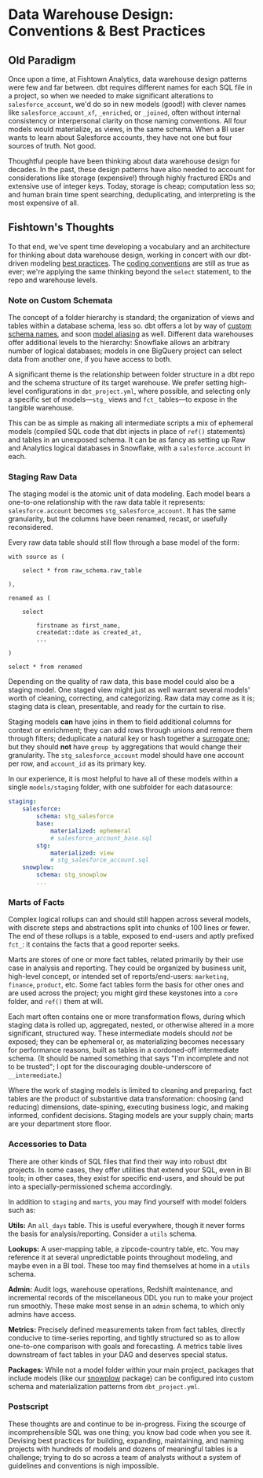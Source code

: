 # Data Warehouse Design: Conventions & Best Practices

## Old Paradigm

Once upon a time, at Fishtown Analytics, data warehouse design patterns were few 
and far between. dbt requires different names for each SQL file in a project, 
so when we needed to make significant alterations to `salesforce_account`, we'd 
do so in new models (good!) with clever names like `salesforce_account_xf`, 
`_enriched`, or `_joined`, often without internal consistency or interpersonal
clarity on those naming conventions. All four models would materialize, as
views, in the same schema. When a BI user wants to learn about Salesforce
accounts, they have not one but four sources of truth. Not good.

Thoughtful people have been thinking about data warehouse design for decades. In
the past, these design patterns have also needed to account for considerations
like storage (expensive!) through highly fractured ERDs and extensive use of 
integer keys. Today, storage is cheap; computation less so; and human brain 
time spent searching, deduplicating, and interpreting is the most expensive of 
all.

## Fishtown's Thoughts

To that end, we've spent time developing a vocabulary and an architecture for 
thinking about data warehouse design, working in concert with our dbt-driven modeling
[best practices](https://docs.getdbt.com/docs/best-practices). 
The [coding conventions](https://github.com/fishtown-analytics/corp/blob/master/dbt_coding_conventions.md)
are still as true as ever; we're applying the same thinking 
beyond the `select` statement, to the repo and warehouse levels.

### Note on Custom Schemata

The concept of a folder hierarchy is standard; the organization of views and
tables within a database schema, less so. dbt offers a lot by way of 
[custom schema names](https://docs.getdbt.com/docs/using-custom-schemas), and
soon [model aliasing](https://github.com/fishtown-analytics/dbt/pull/800) as well.
Different data warehouses offer additional levels to the hierarchy: Snowflake
allows an arbitrary number of logical databases; models in one BigQuery
project can select data from another one, if you have access to both.

A significant theme is the relationship between folder structure in a dbt repo
and the schema structure of its target warehouse. We prefer setting high-level
configurations in `dbt_project.yml`, where possible, and selecting only a
specific set of models—`stg_` views and `fct_` tables—to expose in the
tangible warehouse.

This can be as simple as making all intermediate scripts
a mix of ephemeral models (compiled SQL code that dbt injects in place of `ref()`
statements) and tables in an unexposed schema. It can be as fancy as setting
up Raw and Analytics logical databases in Snowflake, with a `salesforce.account`
in each.

### Staging Raw Data

The staging model is the atomic unit of data modeling. Each model bears a 
one-to-one relationship with the raw data table it represents: 
`salesforce.account` becomes `stg_salesforce_account`. It has the same
granularity, but the columns have been renamed, recast, or usefully
reconsidered.

Every raw data table should still flow through a base model of the form:
```
with source as (
    
    select * from raw_schema.raw_table
    
),

renamed as (
    
    select
    
        firstname as first_name,
        createdat::date as created_at,
        ...
    
)

select * from renamed
```
Depending on the quality of raw data, this base model could also be a staging
model. One staged view might just as well warrant several models' worth of cleaning, 
correcting, and categorizing. Raw data may come as it is; staging data is clean, 
presentable, and ready for the curtain to rise.

Staging models **can** have joins in them to field additional columns for context 
or enrichment; they can add rows through unions and remove them through filters;
deduplicate a natural key or hash together a 
[surrogate one](https://github.com/fishtown-analytics/dbt-utils#surrogate_key-source); 
but they should **not** have `group by` aggregations that would change their 
granularity. The `stg_salesforce_account` model should have one account per row, 
and `account_id` as its primary key.

In our experience, it is most helpful to have all of these models within a
single `models/staging` folder, with one subfolder for each datasource:

```yml
staging:
    salesforce:
        schema: stg_salesforce
        base:
            materialized: ephemeral
            # salesforce_account_base.sql
        stg:
            materialized: view
            # stg_salesforce_account.sql
    snowplow:
        schema: stg_snowplow
        ...
```

### Marts of Facts

Complex logical rollups can and should still happen across several models, with
discrete steps and abstractions split into chunks of 100 lines or fewer. The
end of these rollups is a table, exposed to end-users and aptly prefixed `fct_`:
it contains the facts that a good reporter seeks.

Marts are stores of one or more fact tables, related primarily by their use case
in analysis and reporting. They could be organized by business unit, high-level 
concept, or intended set of reports/end-users: `marketing`, `finance`, `product`, 
etc. Some fact tables form the basis for other ones and are used across the
project; you might gird these keystones into a `core` folder, and `ref()` them
at will.

Each mart often contains one or more transformation flows, during which staging
data is rolled up, aggregated, nested, or otherwise altered in a more
significant, structured way. These intermediate models should _not_ be exposed;
they can be ephemeral or, as materializing becomes necessary for performance
reasons, built as tables in a cordoned-off intermediate schema. (It should be
named something that says "I'm incomplete and not to be trusted"; I opt for
the discouraging double-underscore of `__intermediate`.)

Where the work of staging models is limited to cleaning and preparing, fact
tables are the product of substantive data transformation: choosing (and reducing)
dimensions, date-spining, executing business logic, and making informed,
confident decisions. Staging models are your supply chain; marts are your
department store floor.

### Accessories to Data

There are other kinds of SQL files that find their way into robust dbt projects.
In some cases, they offer utilities that extend your SQL, even in BI tools;
in other cases, they exist for specific end-users, and should be put into a
specially-permissioned schema accordingly.

In addition to `staging` and `marts`, you may find yourself with model folders
such as:

**Utils:** An `all_days` table. This is useful everywhere, though it never
forms the basis for analysis/reporting. Consider a `utils` schema.

**Lookups:** A user-mapping table, a zipcode-country table, etc. You may
reference it at several unpredictable points throughout modeling, and maybe
even in a BI tool. These too may find themselves at home in a `utils` schema.

**Admin:** Audit logs, warehouse operations, Redshift maintenance, 
and incremental records of the miscellaneous DDL you run to make your project
run smoothly. These make most sense in an `admin` schema, to which only
admins have access.

**Metrics:** Precisely defined measurements taken from fact tables, directly
conducive to time-series reporting, and tightly structured so as to allow 
one-to-one comparison with goals and forecasting. A metrics table lives
downstream of fact tables in your DAG and deserves special status.

**Packages:** While not a model folder within your main project, packages
that include models (like our [snowplow](https://github.com/fishtown-analytics/snowplow) 
package) can be configured into custom schema and materialization patterns
from `dbt_project.yml`.

### Postscript

These thoughts are and continue to be in-progress. Fixing the scourge of
incomprehensible SQL was one thing; you know bad code when you see it. Devising
best practices for building, expanding, maintaining, and naming projects with
hundreds of models and dozens of meaningful tables is a challenge; trying to do
so across a team of analysts without a system of guidelines and
conventions is nigh impossible.
